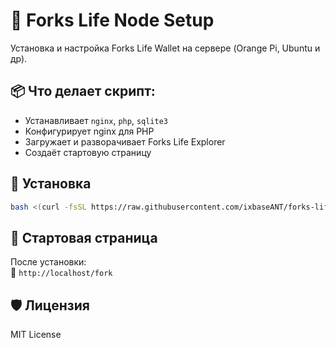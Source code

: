 # 🧰 Forks Life Node Setup

Установка и настройка Forks Life Wallet на сервере (Orange Pi, Ubuntu и др).

## 📦 Что делает скрипт:

- Устанавливает `nginx`, `php`, `sqlite3`
- Конфигурирует nginx для PHP
- Загружает и разворачивает Forks Life Explorer
- Создаёт стартовую страницу

## 🚀 Установка

```bash
bash <(curl -fsSL https://raw.githubusercontent.com/ixbaseANT/forks-life-node/main/install.sh)
```

## 🔗 Стартовая страница

После установки:  
📂 `http://localhost/fork`

## 🛡 Лицензия

MIT License
